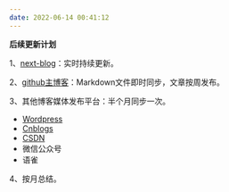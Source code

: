```yaml
---
date: 2022-06-14 00:41:12
---
```


**后续更新计划**

1、[next-blog](https://note.terwergreen.com)：实时持续更新。

2、[github主博客](https://terwergreen.com)：Markdown文件即时同步，文章按周发布。

3、其他博客媒体发布平台：半个月同步一次。

- [Wordpress](https://wordpress.terwergren.com)
- [Cnblogs](https://cnblogs.com/tangyouwei)
- [CSDN](http://blog.csdn.net/youweics)
- 微信公众号
- 语雀

4、按月总结。